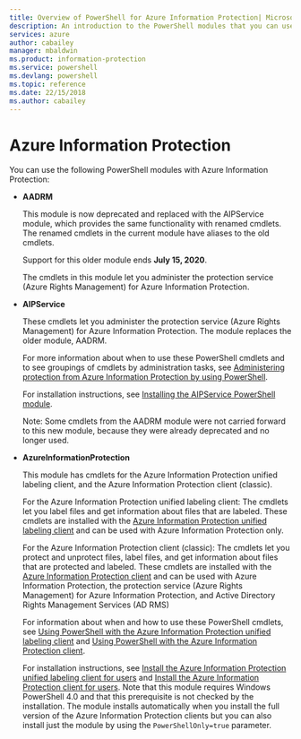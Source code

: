 ```yaml
---
title: Overview of PowerShell for Azure Information Protection| Microsoft Docs
description: An introduction to the PowerShell modules that you can use with Azure Information Protection.
services: azure
author: cabailey
manager: mbaldwin
ms.product: information-protection
ms.service: powershell
ms.devlang: powershell
ms.topic: reference
ms.date: 22/15/2018
ms.author: cabailey
---
```


# Azure Information Protection

You can use the following PowerShell modules with Azure Information Protection: 

- **AADRM**
    
    This module is now deprecated and replaced with the AIPService module, which provides the same functionality with renamed cmdlets. The renamed cmdlets in the current module have aliases to the old cmdlets.
    
    Support for this older module ends **July 15, 2020**.
    
    The cmdlets in this module let you administer the protection service (Azure Rights Management) for Azure Information Protection. 
    

- **AIPService**
    
    These cmdlets let you administer the protection service (Azure Rights Management) for Azure Information Protection. The module replaces the older module, AADRM.

    For more information about when to use these PowerShell cmdlets and to see groupings of cmdlets by administration tasks, see [Administering protection from Azure Information Protection by using PowerShell](/information-protection/deploy-use/administer-powershell).
    
    For installation instructions, see [Installing the AIPService PowerShell module](/information-protection/deploy-use/install-powershell).
    
    Note: Some cmdlets from the AADRM module were not carried forward to this new module, because they were already deprecated and no longer used.

- **AzureInformationProtection**
    
    This module has cmdlets for the Azure Information Protection unified labeling client, and the Azure Information Protection client (classic).
    
    For the Azure Information Protection unified labeling client: The cmdlets let you label files and get information about files that are labeled. These cmdlets are installed with the [Azure Information Protection unified labeling client](/information-protection/rms-client/aip-clientv2) and can be used with Azure Information Protection only.
    
    For the Azure Information Protection client (classic): The cmdlets let you protect and unprotect files, label files, and get information about files that are protected and labeled. These cmdlets are installed with the [Azure Information Protection client](/information-protection/rms-client/aip-client) and can be used with Azure Information Protection, the protection service (Azure Rights Management) for Azure Information Protection, and Active Directory Rights Management Services (AD RMS)
    
    For information about when and how to use these PowerShell cmdlets, see [Using PowerShell with the Azure Information Protection unified labeling client](/information-protection/rms-client/clientv2-admin-guide-powershell) and [Using PowerShell with the Azure Information Protection client](/information-protection/rms-client/client-admin-guide-powershell).
    
    For installation instructions, see [Install the Azure Information Protection unified labeling client for users](/information-protection/rms-client/clientv2-admin-guide-install) and [Install the Azure Information Protection client for users](/information-protection/rms-client/client-admin-guide-install). Note that this module requires Windows PowerShell 4.0 and that this prerequisite is not checked by the installation. The module installs automatically when you install the full version of the Azure Information Protection clients but you can also install just the module by using the `PowerShellOnly=true` parameter.

